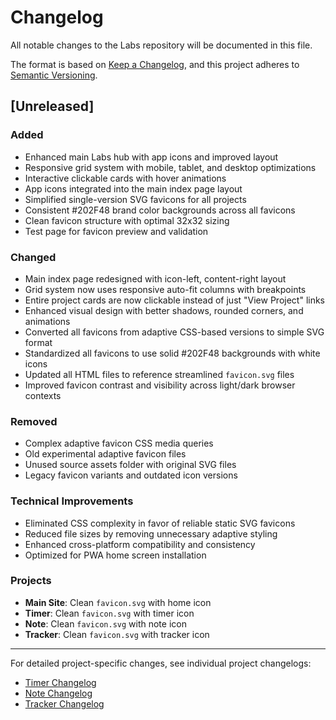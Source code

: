 # Changelog

All notable changes to the Labs repository will be documented in this file.

The format is based on [Keep a Changelog](https://keepachangelog.com/en/1.0.0/),
and this project adheres to [Semantic Versioning](https://semver.org/spec/v2.0.0.html).

## [Unreleased]

### Added
- Enhanced main Labs hub with app icons and improved layout
- Responsive grid system with mobile, tablet, and desktop optimizations
- Interactive clickable cards with hover animations
- App icons integrated into the main index page layout
- Simplified single-version SVG favicons for all projects
- Consistent #202F48 brand color backgrounds across all favicons
- Clean favicon structure with optimal 32x32 sizing
- Test page for favicon preview and validation

### Changed
- Main index page redesigned with icon-left, content-right layout
- Grid system now uses responsive auto-fit columns with breakpoints
- Entire project cards are now clickable instead of just "View Project" links
- Enhanced visual design with better shadows, rounded corners, and animations
- Converted all favicons from adaptive CSS-based versions to simple SVG format
- Standardized all favicons to use solid #202F48 backgrounds with white icons
- Updated all HTML files to reference streamlined `favicon.svg` files
- Improved favicon contrast and visibility across light/dark browser contexts

### Removed
- Complex adaptive favicon CSS media queries
- Old experimental adaptive favicon files
- Unused source assets folder with original SVG files
- Legacy favicon variants and outdated icon versions

### Technical Improvements
- Eliminated CSS complexity in favor of reliable static SVG favicons
- Reduced file sizes by removing unnecessary adaptive styling
- Enhanced cross-platform compatibility and consistency
- Optimized for PWA home screen installation

### Projects
- **Main Site**: Clean `favicon.svg` with home icon
- **Timer**: Clean `favicon.svg` with timer icon  
- **Note**: Clean `favicon.svg` with note icon
- **Tracker**: Clean `favicon.svg` with tracker icon

---

For detailed project-specific changes, see individual project changelogs:
- [Timer Changelog](timer/CHANGELOG.md)
- [Note Changelog](note/CHANGELOG.md)
- [Tracker Changelog](tracker/CHANGELOG.md)

